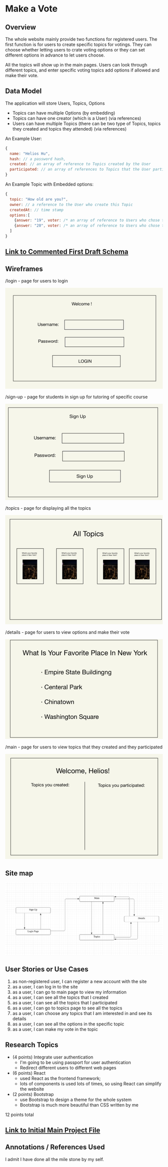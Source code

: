 # Make a Vote

## Overview

The whole website mainly provide two functions for registered users. The first function is for users to create specific topics for votings. They can choose whether letting users to crate voting options or they can set different options in advance to let users choose.

All the topics will show up in the main pages. Users can look through different topics, and enter specific voting topics add options if allowed and make their vote.

## Data Model

The application will store Users, Topics, Options

- Topics can have multiple Options (by embedding)
- Topics can have one creator (which is a User) (via references)
- Users can have multiple Topics (there can be two type of Topics, topics they created and topics they attended) (via references)

An Example User:

```javascript
{
  name: "Helios Hu",
  hash: // a password hash,
  created: // an array of reference to Topics created by the User
  participated: // an array of references to Topics that the User participated in
}
```

An Example Topic with Embedded options:

```javascript
{
  topic: "How old are you?",
  owner: // a reference to the User who create this Topic
  createdAt: // time stamp
  options:[
    {answer: "19", voter: /* an array of reference to Users who chose this option*/},
    {answer: "20", voter: /* an array of reference to Users who chose this option*/}
  ]
}
```

## [Link to Commented First Draft Schema](db.mjs)

## Wireframes

/login - page for users to login

![login](documentation/login.png)

/sign-up - page for students in sign up for tutoring of specific course

![sign-up](documentation/sign-up.png)

/topics - page for displaying all the topics

![topics](documentation/topics.png)

/details - page for users to view options and make their vote

![details](documentation/details.png)

/main - page for users to view topics that they created and they participated

![main](documentation/main.png)

## Site map

![site-map](documentation/site-map.png)

## User Stories or Use Cases

1. as non-registered user, I can register a new account with the site
2. as a user, I can log in to the site
3. as a user, I can go to main page to view my information
4. as a user, I can see all the topics that I created
5. as a user, I can see all the topics that I participated
6. as a user, I can go to topics page to see all the topics
7. as a user, I can choose any topics that I am interested in and see its details
8. as a user, I can see all the options in the specific topic
9. as a user, I can make my vote in the topic

## Research Topics

- (4 points) Integrate user authentication
  - I'm going to be using passport for user authentication
  - Redirect different users to different web pages
- (6 points) React
  - used React as the frontend framework;
  - lots of components is used lots of times, so using React can simplify the website
- (2 points) Bootstrap
  - use Bootstrap to design a theme for the whole system
  - Bootstrap is much more beautiful than CSS written by me

12 points total

## [Link to Initial Main Project File](app.mjs)

## Annotations / References Used

I admit I have done all the mile stone by my self.
